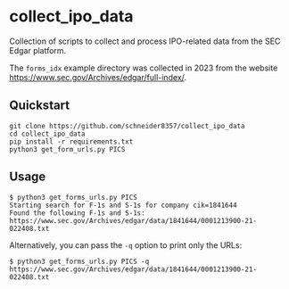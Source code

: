 # collect_ipo_data

Collection of scripts to collect and process IPO-related data from the SEC Edgar platform.

The `forms_idx` example directory was collected in 2023 from the website <https://www.sec.gov/Archives/edgar/full-index/>.


## Quickstart

```
git clone https://github.com/schneider8357/collect_ipo_data
cd collect_ipo_data
pip install -r requirements.txt
python3 get_form_urls.py PICS
```

## Usage

```
$ python3 get_forms_urls.py PICS
Starting search for F-1s and S-1s for company cik=1841644
Found the following F-1s and S-1s:
https://www.sec.gov/Archives/edgar/data/1841644/0001213900-21-022408.txt
```

Alternatively, you can pass the `-q` option to print only the URLs:
```
$ python3 get_forms_urls.py PICS -q
https://www.sec.gov/Archives/edgar/data/1841644/0001213900-21-022408.txt
```
